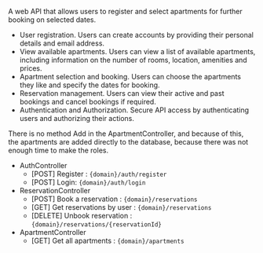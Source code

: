 A web API that allows users to register and select apartments for further booking on selected dates.
- User registration. Users can create accounts by providing their personal details and email address.
- View available apartments. Users can view a list of available apartments, including information on the number of rooms, location, amenities and prices.
- Apartment selection and booking. Users can choose the apartments they like and specify the dates for booking.
- Reservation management. Users can view their active and past bookings and cancel bookings if required.
- Authentication and Authorization. Secure API access by authenticating users and authorizing their actions.

There is no method Add in the ApartmentController, and because of this, the apartments are added directly to the database, because there was not enough time to make the roles.
* AuthController
    * [POST] Register : `{domain}/auth/register`
    * [POST] Login: `{domain}/auth/login`
* ReservationController
    * [POST] Book a reservation : `{domain}/reservations`
    * [GET] Get reservations by user : `{domain}/reservations`
    * [DELETE] Unbook reservation : `{domain}/reservations/{reservationId}`
* ApartmentController
    * [GET] Get all apartments : `{domain}/apartments`
